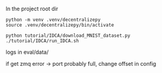 In the project root dir

```
python -m venv .venv/decentralizepy
source .venv/decentralizepy/bin/activate
```
```
python tutorial/IDCA/download_MNIST_dataset.py
./tutorial/IDCA/run_IDCA.sh
```
logs in eval/data/<date-time>

if get zmq error -> port probably full, change offset in config